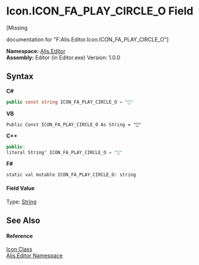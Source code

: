 # Icon.ICON_FA_PLAY_CIRCLE_O Field
 

\[Missing <summary> documentation for "F:Alis.Editor.Icon.ICON_FA_PLAY_CIRCLE_O"\]

**Namespace:**&nbsp;<a href="b150ade4-39de-a232-5f06-d3cdc1b2c538">Alis.Editor</a><br />**Assembly:**&nbsp;Editor (in Editor.exe) Version: 1.0.0

## Syntax

**C#**<br />
``` C#
public const string ICON_FA_PLAY_CIRCLE_O = ""
```

**VB**<br />
``` VB
Public Const ICON_FA_PLAY_CIRCLE_O As String = ""
```

**C++**<br />
``` C++
public:
literal String^ ICON_FA_PLAY_CIRCLE_O = ""
```

**F#**<br />
``` F#
static val mutable ICON_FA_PLAY_CIRCLE_O: string
```


#### Field Value
Type: <a href="https://docs.microsoft.com/dotnet/api/system.string" target="_blank">String</a>

## See Also


#### Reference
<a href="cc0f883c-67f8-f772-c6d7-a60b129f22a7">Icon Class</a><br /><a href="b150ade4-39de-a232-5f06-d3cdc1b2c538">Alis.Editor Namespace</a><br />